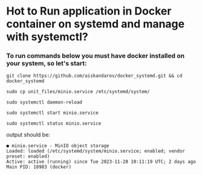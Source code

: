 # Hot to Run application in Docker container on systemd and manage with systemctl?

### To run commands below you must have docker installed on your system, so let's start:

```
git clone https://github.com/aiskandarov/docker_systemd.git && cd docker_systemd
```
```
sudo cp unit_files/minio.service /etc/systemd/system/
```
```
sudo systemctl daemon-reload
```
```
sudo systemctl start minio.service
```
```
sudo systemctl status minio.service
```
output should be:
```
● minio.service - MinIO object storage
Loaded: loaded (/etc/systemd/system/minio.service; enabled; vendor preset: enabled)
Active: active (running) since Tue 2023-11-28 10:11:19 UTC; 2 days ago
Main PID: 18983 (docker)
```
